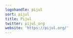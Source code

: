 ```yaml
---
logohandle: pijul
sort: pijul
title: Pijul
twitter: pijul_org
website: 'https://pijul.org/'
---
```

